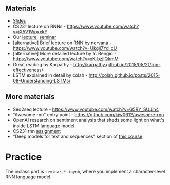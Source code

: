 ## Materials
* [Slides](https://yadi.sk/i/Qjn4U0Np3UKL5f)
* CS231 lecture on RNNs - https://www.youtube.com/watch?v=iX5V1WpxxkY
* Our [lecture](https://yadi.sk/i/XHmT5hO53GcCKV), [seminar](https://yadi.sk/i/19twHESN3GcGKQ)
* [alternative] Brief lecture on RNN by nervana - https://www.youtube.com/watch?v=Ukgii7Yd_cU
* [alternative] More detailed lecture by Y. Bengio - https://www.youtube.com/watch?v=xK-bzjIQkmM
* Great reading by Karpathy - http://karpathy.github.io/2015/05/21/rnn-effectiveness/
* LSTM explained in detail by colah - http://colah.github.io/posts/2015-08-Understanding-LSTMs/

## More materials
* Seq2seq lecture - https://www.youtube.com/watch?v=G5RY_SUJih4
* "Awesome rnn" entry point - https://github.com/kjw0612/awesome-rnn
* OpenAI research on sentiment analysis that sheds some light on what's inside LSTM language model.
* CS231 rnn [assignment](http://cs231n.github.io/assignments2016/assignment3/)
* "Deep models for text and sequences" section of [this course](https://www.udacity.com/course/deep-learning--ud730)

# Practice

The inclass part is `seminar_*.ipynb`, where you implement a character-level RNN language model.
